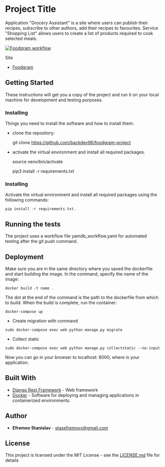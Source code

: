 # Project Title

Application "Grocery Assistant" is a site where users can publish their recipes, subscribe to other authors, add their recipes to favourites. Service "Shopping List" allows users to create a list of products required to cook selected meals.

[![Foodgram workflow](https://github.com/backdev96/foodgram-project/workflows/Yamdb-app_workflow/badge.svg)](https://github.com/backdev96/foodgram-project/actions)

Site

   * [Foodgram](http://84.252.128.238/)

## Getting Started

These instructions will get you a copy of the project and run it on your local machine for development and testing purposes. 

### Installing

Things you need to install the software and how to install them:

- clone the repository:

    git clone https://github.com/backdev96/foodgram-project

- activate the virtual environment and install all required packages.
    
    source venv/bin/activate

    pip3 install -r requirements.txt

### Installing

Activate the virtual environment and install all required packages using the following commands:
```
pip install -r requirements.txt.
```

## Running the tests

The project uses a workflow file yamdb_workflow.yaml for automated testing after the git push command.


## Deployment

Make sure you are in the same directory where you saved the dockerfile and start building the image. In the command, specify the name of the image: 
```
docker build -t name .
```
The dot at the end of the command is the path to the dockerfile from which to build.
When the build is complete, run the container: 
```
docker-compose up
```

- Create migration with command  
 ```
 sudo docker-compose exec web python manage.py migrate
 
 ```

- Collect static 
 ```
 sudo docker-compose exec web python manage.py collectstatic --no-input
 
 ```

Now you can go in your browser to localhost: 8000, where is your application.

## Built With

* [Django Rest Framework](https://www.django-rest-framework.org/) - Web framework
* [Docker](https://www.docker.com/) - Software for deploying and managing applications in containerized environments.

## Author

* **Efremov Stanislav** - stasefremovx@gmail.com

## License

This project is licensed under the MIT License - see the [LICENSE.md](LICENSE.md) file for details

